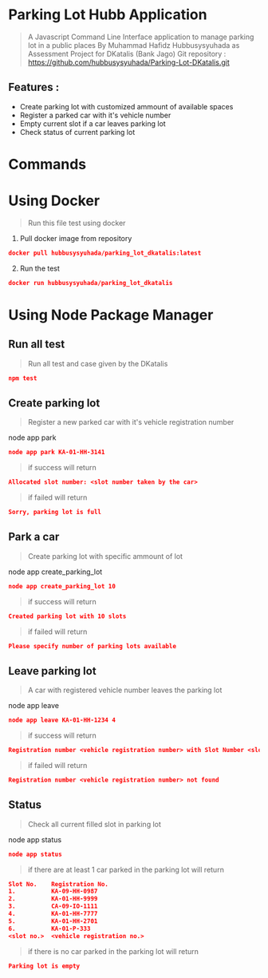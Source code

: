 # Parking Lot Hubb Application
> A Javascript Command Line Interface application to manage parking lot in a public places
> By Muhammad Hafidz Hubbusysyuhada as Assessment Project for DKatalis (Bank Jago)
> Git repository : https://github.com/hubbusysyuhada/Parking-Lot-DKatalis.git
  
## Features :
 - Create parking lot with customized ammount of available spaces
 - Register a parked car with it's vehicle number
 - Empty current slot if a car leaves parking lot
 - Check status of current parking lot
  
# Commands
  
# Using Docker
> Run this file test using docker

1. Pull docker image from repository
```json
docker pull hubbusysyuhada/parking_lot_dkatalis:latest
```

2. Run the test
```json
docker run hubbusysyuhada/parking_lot_dkatalis
```

# Using Node Package Manager

## Run all test
> Run all test and case given by the DKatalis

```json
npm test
```

## Create parking lot
> Register a new parked car with it's vehicle registration number

node app park <vehicle registration number>
```json
node app park KA-01-HH-3141
```

> if success will return
```json
Allocated slot number: <slot number taken by the car>
```

> if failed will return
```json
Sorry, parking lot is full
```

## Park a car
> Create parking lot with specific ammount of lot

node app create_parking_lot <desired number>
```json
node app create_parking_lot 10
```

> if success will return
```json
Created parking lot with 10 slots
```

> if failed will return
```json
Please specify number of parking lots available
```

## Leave parking lot
> A car with registered vehicle number leaves the parking lot

node app leave <vehicle registration number> <total hours>
```json
node app leave KA-01-HH-1234 4
```

> if success will return
```json
Registration number <vehicle registration number> with Slot Number <slot taken by the vehicle> is free with Charge <total money needs to be paid>
```

> if failed will return
```json
Registration number <vehicle registration number> not found
```

## Status
> Check all current filled slot in parking lot

node app status
```json
node app status
```

> if there are at least 1 car parked in the parking lot will return
```json
Slot No.    Registration No.
1.          KA-09-HH-0987
2.          KA-01-HH-9999
3.          CA-09-IO-1111
4.          KA-01-HH-7777
5.          KA-01-HH-2701
6.          KA-01-P-333
<slot no.>  <vehicle registration no.>
```

> if there is no car parked in the parking lot will return
```json
Parking lot is empty
```